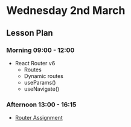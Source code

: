 # Wednesday 2nd March

## Lesson Plan

### Morning 09:00 - 12:00

+ React Router v6
  + Routes
  + Dynamic routes
  + useParams()
  + useNavigate()

### Afternoon 13:00 - 16:15

+ [Router Assignment](https://github.com/GillesDCI/router-assignment)

